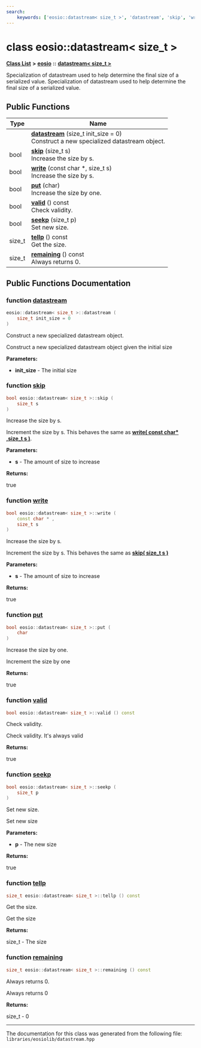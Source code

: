 ```yaml
---
search:
    keywords: ['eosio::datastream< size_t >', 'datastream', 'skip', 'write', 'put', 'valid', 'seekp', 'tellp', 'remaining']
---
```


# class eosio::datastream< size\_t >

[**Class List**](annotated.md) **>** [**eosio**](namespaceeosio.md) **::** [**datastream< size\_t >**](classeosio_1_1datastream_3_01size__t_01_4.md)


Specialization of datastream used to help determine the final size of a serialized value. Specialization of datastream used to help determine the final size of a serialized value. 
## Public Functions

|Type|Name|
|-----|-----|
||[**datastream**](classeosio_1_1datastream_3_01size__t_01_4_abf5e113ace4a6bfa309fcecf3fc49f63.md#1abf5e113ace4a6bfa309fcecf3fc49f63) (size\_t init\_size = 0) <br>Construct a new specialized datastream object. |
|bool|[**skip**](classeosio_1_1datastream_3_01size__t_01_4_ad9d7da49e77a5db9c80c256845b26894.md#1ad9d7da49e77a5db9c80c256845b26894) (size\_t s) <br>Increase the size by s. |
|bool|[**write**](classeosio_1_1datastream_3_01size__t_01_4_a3c2ca245c9f33549505ea7886a1d3ecf.md#1a3c2ca245c9f33549505ea7886a1d3ecf) (const char \*, size\_t s) <br>Increase the size by s. |
|bool|[**put**](classeosio_1_1datastream_3_01size__t_01_4_a4a1a95751dafd76aea580d80c84bf8bb.md#1a4a1a95751dafd76aea580d80c84bf8bb) (char) <br>Increase the size by one. |
|bool|[**valid**](classeosio_1_1datastream_3_01size__t_01_4_a46f1fc6f14d7e79c2181f4e3a2ae5b12.md#1a46f1fc6f14d7e79c2181f4e3a2ae5b12) () const <br>Check validity. |
|bool|[**seekp**](classeosio_1_1datastream_3_01size__t_01_4_ac4720cb82d256a41f27bbf389b37790b.md#1ac4720cb82d256a41f27bbf389b37790b) (size\_t p) <br>Set new size. |
|size\_t|[**tellp**](classeosio_1_1datastream_3_01size__t_01_4_aadcdabf95d8b142bd9b43bbcdc4e0d9f.md#1aadcdabf95d8b142bd9b43bbcdc4e0d9f) () const <br>Get the size. |
|size\_t|[**remaining**](classeosio_1_1datastream_3_01size__t_01_4_a345f36fa8492917662d6185db631042d.md#1a345f36fa8492917662d6185db631042d) () const <br>Always returns 0. |


## Public Functions Documentation

### function <a id="1abf5e113ace4a6bfa309fcecf3fc49f63" href="#1abf5e113ace4a6bfa309fcecf3fc49f63">datastream</a>

```cpp
eosio::datastream< size_t >::datastream (
    size_t init_size = 0
)
```

Construct a new specialized datastream object. 

Construct a new specialized datastream object given the initial size


**Parameters:**


* **init\_size** - The initial size 



### function <a id="1ad9d7da49e77a5db9c80c256845b26894" href="#1ad9d7da49e77a5db9c80c256845b26894">skip</a>

```cpp
bool eosio::datastream< size_t >::skip (
    size_t s
)
```

Increase the size by s. 

Increment the size by s. This behaves the same as **[write( const char\* ,size\_t s )](classeosio_1_1datastream_3_01size__t_01_4_a3c2ca245c9f33549505ea7886a1d3ecf.md#1a3c2ca245c9f33549505ea7886a1d3ecf)**.


**Parameters:**


* **s** - The amount of size to increase 



**Returns:**

true 




### function <a id="1a3c2ca245c9f33549505ea7886a1d3ecf" href="#1a3c2ca245c9f33549505ea7886a1d3ecf">write</a>

```cpp
bool eosio::datastream< size_t >::write (
    const char * ,
    size_t s
)
```

Increase the size by s. 

Increment the size by s. This behaves the same as **[skip( size\_t s )](classeosio_1_1datastream_3_01size__t_01_4_ad9d7da49e77a5db9c80c256845b26894.md#1ad9d7da49e77a5db9c80c256845b26894)**


**Parameters:**


* **s** - The amount of size to increase 



**Returns:**

true 




### function <a id="1a4a1a95751dafd76aea580d80c84bf8bb" href="#1a4a1a95751dafd76aea580d80c84bf8bb">put</a>

```cpp
bool eosio::datastream< size_t >::put (
    char 
)
```

Increase the size by one. 

Increment the size by one


**Returns:**

true 




### function <a id="1a46f1fc6f14d7e79c2181f4e3a2ae5b12" href="#1a46f1fc6f14d7e79c2181f4e3a2ae5b12">valid</a>

```cpp
bool eosio::datastream< size_t >::valid () const
```

Check validity. 

Check validity. It's always valid


**Returns:**

true 




### function <a id="1ac4720cb82d256a41f27bbf389b37790b" href="#1ac4720cb82d256a41f27bbf389b37790b">seekp</a>

```cpp
bool eosio::datastream< size_t >::seekp (
    size_t p
)
```

Set new size. 

Set new size


**Parameters:**


* **p** - The new size 



**Returns:**

true 




### function <a id="1aadcdabf95d8b142bd9b43bbcdc4e0d9f" href="#1aadcdabf95d8b142bd9b43bbcdc4e0d9f">tellp</a>

```cpp
size_t eosio::datastream< size_t >::tellp () const
```

Get the size. 

Get the size


**Returns:**

size\_t - The size 




### function <a id="1a345f36fa8492917662d6185db631042d" href="#1a345f36fa8492917662d6185db631042d">remaining</a>

```cpp
size_t eosio::datastream< size_t >::remaining () const
```

Always returns 0. 

Always returns 0


**Returns:**

size\_t - 0 






----------------------------------------
The documentation for this class was generated from the following file: `libraries/eosiolib/datastream.hpp`
